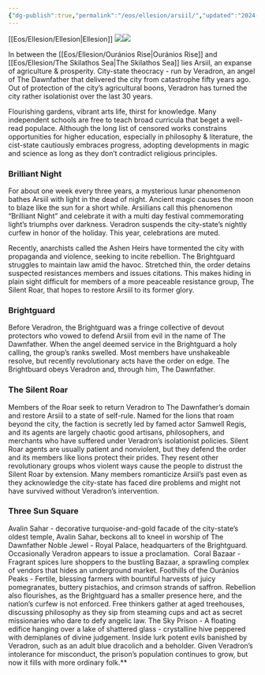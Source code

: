 ```yaml
---
{"dg-publish":true,"permalink":"/eos/ellesion/arsiil/","updated":"2024-12-24T20:00:56.870-06:00"}
---
```


[[Eos/Ellesion/Ellesion\|Ellesion]]
**![](https://lh7-us.googleusercontent.com/q-44Z1XA2DMlpSFImmuncHPmwwh6rOFoMVWa3AzFZGjl5BELZmdy0e0m4taoQJmGLzYtQZLVrpFRkTvFzRc3qCNBbrddZWzyrebFkJp9a9HRpIaWIsHmO7IUa63qQo3Fmoc6ri49XZjyJbZIkKyMJ28)![](https://lh7-us.googleusercontent.com/yBJqgaiXRakUzDTrrSSmDn1GObF2kWa2-52QfPfwGBI2NjqdP1V2Bs9NDcpZ_lKAMxwmDc2vqPg4r3GWDLKB8vPK43nODnIApe7eVe82XoBrVZgtP0XnuBFmr_kBZooQj61oKVFCoxgP7poY71miGrk)**

In between the [[Eos/Ellesion/Ouránios Rise\|Ouránios Rise]] and  [[Eos/Ellesion/The Skilathos Sea\|The Skilathos Sea]]  lies Arsiil, an expanse of agriculture & prosperity. City-state theocracy - run by Veradron, an angel of The Dawnfather that delivered the city from catastrophe fifty years ago. Out of protection of the city’s agricultural boons, Veradron has turned the city rather isolationist over the last 30 years. 

Flourishing gardens, vibrant arts life, thirst for knowledge. Many independent schools are free to teach broad curricula that beget a well-read populace. Although the long list of censored works constrains opportunities for higher education, especially in philosophy & literature, the cist-state cautiously embraces progress, adopting developments in magic and science as long as they don’t contradict religious principles. 

### Brilliant Night

For about one week every three years, a mysterious lunar phenomenon bathes Arsiil with light in the dead of night. Ancient magic causes the moon to blaze like the sun for a short while. Arsiilians call this phenomenon “Brilliant Night” and celebrate it with a multi day festival commemorating light’s triumphs over darkness. Veradron suspends the city-state’s nightly curfew in honor of the holiday. This year, celebrations are muted. 

Recently, anarchists called the Ashen Heirs have tormented the city with propaganda and violence, seeking to incite rebellion. The Brightguard struggles to maintain law amid the havoc. Stretched thin, the order detains suspected resistances members and issues citations. This makes hiding in plain sight difficult for members of a more peaceable resistance group, The Silent Roar, that hopes to restore Arsiil to its former glory. 

### Brightguard

Before Veradron, the Brightguard was a fringe collective of devout protectors who vowed to defend Arsiil from evil in the name of The Dawnfather. When the angel deemed service in the Brightguard a holy calling, the group’s ranks swelled. Most members have unshakeable resolve, but recently revolutionary acts have the order on edge. The Brightbuard obeys Veradron and, through him, The Dawnfather.

### The Silent Roar

Members of the Roar seek to return Veradron to The Dawnfather’s domain and restore Arsiil to a state of self-rule. Named for the lions that roam beyond the city, the faction is secretly led by famed actor Samwell Regis, and its agents are largely chaotic good artisans, philosophers, and merchants who have suffered under Veradron’s isolationist policies. Silent Roar agents are usually patient and nonviolent, but they defend the order and its members like lions protect their prides. They resent other revolutionary groups whos violent ways cause the people to distrust the Silent Roar by extension. Many members romanticize Arsiil’s past even as they acknowledge the city-state has faced dire problems and might not have survived without Veradron’s intervention. 

### Three Sun Square

Avalin Sahar - decorative turquoise-and-gold facade of the city-state’s oldest temple, Avalin Sahar, beckons all to kneel in worship of The Dawnfather
Noble Jewel - Royal Palace, headquarters of the Brightguard. Occasionally Veradron appears to issue a proclamation. 
Coral Bazaar - Fragrant spices lure shoppers to the bustling Bazaar, a sprawling complex of vendors that hides an underground market.
Foothills of the Ouránios Peaks - Fertile, blessing farmers with bountiful harvests of juicy pomegranates, buttery pistachios, and crimson strands of saffron. Rebellion also flourishes, as the Brightguard has a smaller presence here, and the nation’s curfew is not enforced. Free thinkers gather at aged treehouses, discussing philosophy as they sip from steaming cups and act as secret missionaries who dare to defy angelic law.
The Sky Prison - A floating edifice hanging over a lake of shattered glass - crystalline hive peppered with demiplanes of divine judgement. Inside lurk potent evils banished by Veradron, such as an adult blue dracolich and a beholder. Given Veradron’s  intolerance for misconduct, the prison’s population continues to grow, but now it fills with more ordinary folk.**